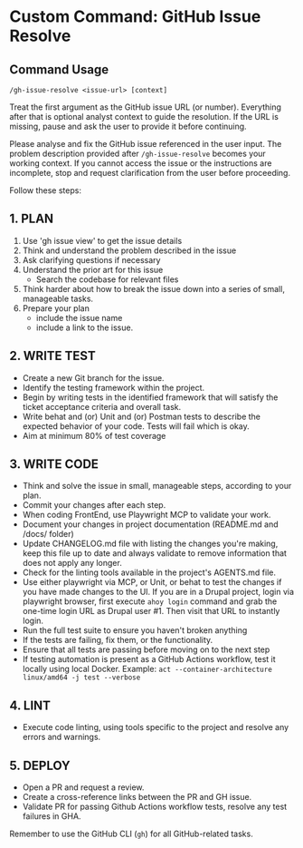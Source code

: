 # Custom Command: GitHub Issue Resolve

## Command Usage
`/gh-issue-resolve <issue-url> [context]`

Treat the first argument as the GitHub issue URL (or number). Everything after that is optional analyst context to guide the resolution. If the URL is missing, pause and ask the user to provide it before continuing.

Please analyse and fix the GitHub issue referenced in the user input. The problem description provided after `/gh-issue-resolve` becomes your working context. If you cannot access the issue or the instructions are incomplete, stop and request clarification from the user before proceeding.

Follow these steps:

## 1. PLAN
1. Use 'gh issue view' to get the issue details  
2. Think and understand the problem described in the issue  
3. Ask clarifying questions if necessary  
4. Understand the prior art for this issue
   - Search the codebase for relevant files
5. Think harder about how to break the issue down into a series of small, manageable tasks.  
6. Prepare your plan  
   - include the issue name  
   - include a link to the issue.

## 2. WRITE TEST
- Create a new Git branch for the issue.
- Identify the testing framework within the project.
- Begin by writing tests in the identified framework that will satisfy the ticket acceptance criteria and overall task.
- Write behat and (or) Unit and (or) Postman tests to describe the expected behavior of your code. Tests will fail which is okay.
- Aim at minimum 80% of test coverage


## 3. WRITE CODE
- Think and solve the issue in small, manageable steps, according to your plan.
- Commit your changes after each step.
- When coding FrontEnd, use Playwright MCP to validate your work.
- Document your changes in project documentation (README.md and /docs/ folder)
- Update CHANGELOG.md file with listing the changes you're making, keep this file up to date and always validate to remove information that does not apply any longer.
- Check for the linting tools available in the project's AGENTS.md file.
- Use either playwright via MCP, or Unit, or behat to test the changes if you have made changes to the UI. If you are in a Drupal project, login via playwright browser, first execute `ahoy login` command and grab the one-time login URL as Drupal user #1. Then visit that URL to instantly login.
- Run the full test suite to ensure you haven't broken anything
- If the tests are failing, fix them, or the functionality.
- Ensure that all tests are passing before moving on to the next step
- If testing automation is present as a GitHub Actions workflow, test it locally using local Docker. Example: `act --container-architecture linux/amd64 -j test --verbose`

## 4. LINT
- Execute code linting, using tools specific to the project and resolve any errors and warnings.

## 5. DEPLOY
- Open a PR and request a review.
- Create a cross-reference links between the PR and GH issue.
- Validate PR for passing Github Actions workflow tests, resolve any test failures in GHA.

Remember to use the GitHub CLI (`gh`) for all GitHub-related tasks.
